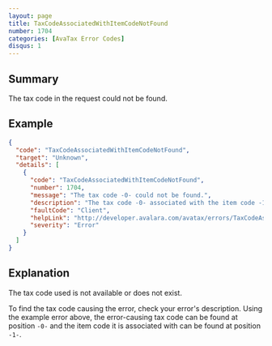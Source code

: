 ```yaml
---
layout: page
title: TaxCodeAssociatedWithItemCodeNotFound
number: 1704
categories: [AvaTax Error Codes]
disqus: 1
---
```


## Summary

The tax code in the request could not be found.

## Example

```json
{
  "code": "TaxCodeAssociatedWithItemCodeNotFound",
  "target": "Unknown",
  "details": [
    {
      "code": "TaxCodeAssociatedWithItemCodeNotFound",
      "number": 1704,
      "message": "The tax code -0- could not be found.",
      "description": "The tax code -0- associated with the item code -1- could not be found.",
      "faultCode": "Client",
      "helpLink": "http://developer.avalara.com/avatax/errors/TaxCodeAssociatedWithItemCodeNotFound",
      "severity": "Error"
    }
  ]
}
```

## Explanation

The tax code used is not available or does not exist. 

To find the tax code causing the error, check your error's description. Using the example error above, the error-causing tax code can be found at position `-0-` and the item code it is associated with can be found at position `-1-`.
